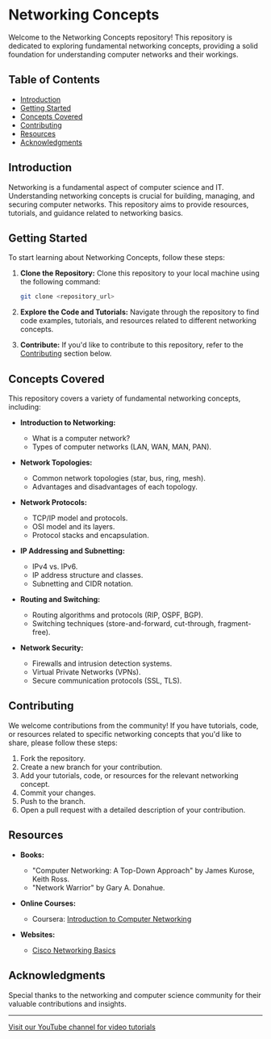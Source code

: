 # Networking Concepts

Welcome to the Networking Concepts repository! This repository is dedicated to exploring fundamental networking concepts, providing a solid foundation for understanding computer networks and their workings.

## Table of Contents

- [Introduction](#introduction)
- [Getting Started](#getting-started)
- [Concepts Covered](#concepts-covered)
- [Contributing](#contributing)
- [Resources](#resources)
- [Acknowledgments](#acknowledgments)

## Introduction

Networking is a fundamental aspect of computer science and IT. Understanding networking concepts is crucial for building, managing, and securing computer networks. This repository aims to provide resources, tutorials, and guidance related to networking basics.

## Getting Started

To start learning about Networking Concepts, follow these steps:

1. **Clone the Repository:** Clone this repository to your local machine using the following command:
   ```bash
   git clone <repository_url>
   ```

2. **Explore the Code and Tutorials:** Navigate through the repository to find code examples, tutorials, and resources related to different networking concepts.

3. **Contribute:** If you'd like to contribute to this repository, refer to the [Contributing](#contributing) section below.

## Concepts Covered

This repository covers a variety of fundamental networking concepts, including:

- **Introduction to Networking:**
  - What is a computer network?
  - Types of computer networks (LAN, WAN, MAN, PAN).

- **Network Topologies:**
  - Common network topologies (star, bus, ring, mesh).
  - Advantages and disadvantages of each topology.

- **Network Protocols:**
  - TCP/IP model and protocols.
  - OSI model and its layers.
  - Protocol stacks and encapsulation.

- **IP Addressing and Subnetting:**
  - IPv4 vs. IPv6.
  - IP address structure and classes.
  - Subnetting and CIDR notation.

- **Routing and Switching:**
  - Routing algorithms and protocols (RIP, OSPF, BGP).
  - Switching techniques (store-and-forward, cut-through, fragment-free).

- **Network Security:**
  - Firewalls and intrusion detection systems.
  - Virtual Private Networks (VPNs).
  - Secure communication protocols (SSL, TLS).

## Contributing

We welcome contributions from the community! If you have tutorials, code, or resources related to specific networking concepts that you'd like to share, please follow these steps:

1. Fork the repository.
2. Create a new branch for your contribution.
3. Add your tutorials, code, or resources for the relevant networking concept.
4. Commit your changes.
5. Push to the branch.
6. Open a pull request with a detailed description of your contribution.

## Resources

- **Books:**
  - "Computer Networking: A Top-Down Approach" by James Kurose, Keith Ross.
  - "Network Warrior" by Gary A. Donahue.

- **Online Courses:**
  - Coursera: [Introduction to Computer Networking](https://www.coursera.org/learn/computer-networking)

- **Websites:**
  - [Cisco Networking Basics](https://www.cisco.com/c/en/us/training-events/training-certifications/certifications/entry/ccent.html)

## Acknowledgments

Special thanks to the networking and computer science community for their valuable contributions and insights.

---

[Visit our YouTube channel for video tutorials](<YouTube_Channel_Link>)